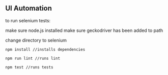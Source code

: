 ## UI Automation
to run selenium tests:

make sure node.js installed
make sure geckodriver has been added to path

change directory to selenium


`npm install //installs dependencies`

`npm run lint //runs lint`

`npm test //runs tests`
